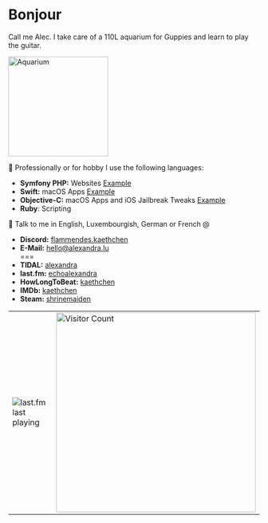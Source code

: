 # Bonjour
Call me Alec. I take care of a 110L aquarium for Guppies and learn to play the guitar.

<img src="./assets/aquarium.gif" alt="Aquarium" style="height: 200px;" />

🌱 Professionally or for hobby I use the following languages:
- **Symfony PHP:** Websites [Example](https://luxlabs.alexandra.lu/headers)
- **Swift:** macOS Apps [Example](https://github.com/kaethchen/Kayoko)
- **Objective-C:** macOS Apps and iOS Jailbreak Tweaks [Example](https://github.com/kaethchen/Kayoko)
- **Ruby**: Scripting

📮 Talk to me in English, Luxembourgish, German or French @
- **Discord:** [flammendes.kaethchen](discord.com/users/1318276894344482936)
- **E-Mail:** hello@alexandra.lu\
===
- **TIDAL:** [alexandra](https://tidal.com/@alexandra)
- **last.fm:** [echoalexandra](https://last.fm/user/echoalexandra)
- **HowLongToBeat:** [kaethchen](https://howlongtobeat.com/user/kaethchen)
- **IMDb:** [kaethchen](https://www.imdb.com/user/ur182942551/checkins)
- **Steam:** [shrinemaiden](https://steamcommunity.com/profiles/76561199837614085)

<table>
    <tr>
        <td>
            <img src="https://lastfm-recently-played.vercel.app/api?user=echoalexandra&count=3" alt="last.fm last playing" />
        </td>
        <td>
            <img src="https://count.getloli.com/get/@kaethchen?theme=gelbooru" alt="Visitor Count" style="width: 400px;" />
        </td>
    </tr>
</table>
